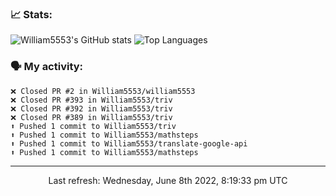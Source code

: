 ### 📈 Stats:
![William5553's GitHub stats](https://github-readme-stats.vercel.app/api?username=william5553&show_icons=true)
![Top Languages](https://github-readme-stats.vercel.app/api/top-langs/?username=william5553&langs_count=10&layout=compact)

### 🗣 My activity:
```
❌ Closed PR #2 in William5553/william5553
❌ Closed PR #393 in William5553/triv
❌ Closed PR #392 in William5553/triv
❌ Closed PR #389 in William5553/triv
⬆️ Pushed 1 commit to William5553/triv
⬆️ Pushed 1 commit to William5553/mathsteps
⬆️ Pushed 1 commit to William5553/translate-google-api
⬆️ Pushed 1 commit to William5553/mathsteps
```

------------
<p align="center">Last refresh: Wednesday, June 8th 2022, 8:19:33 pm UTC</p>
